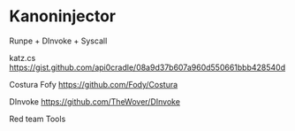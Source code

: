 # Kanoninjector
Runpe + DInvoke +  Syscall

katz.cs
https://gist.github.com/api0cradle/08a9d37b607a960d550661bbb428540d

Costura Fofy
https://github.com/Fody/Costura

DInvoke
https://github.com/TheWover/DInvoke


Red team Tools
